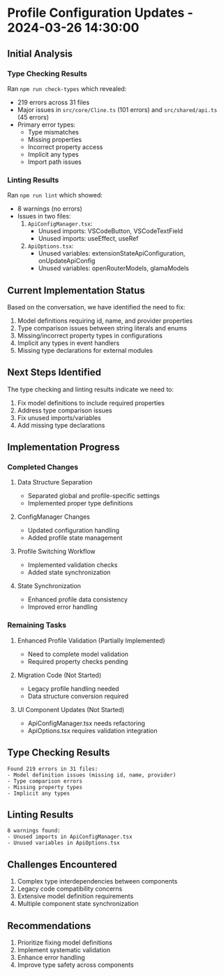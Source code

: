 # Profile Configuration Updates - 2024-03-26 14:30:00

## Initial Analysis

### Type Checking Results

Ran `npm run check-types` which revealed:

- 219 errors across 31 files
- Major issues in `src/core/Cline.ts` (101 errors) and `src/shared/api.ts` (45 errors)
- Primary error types:
    - Type mismatches
    - Missing properties
    - Incorrect property access
    - Implicit any types
    - Import path issues

### Linting Results

Ran `npm run lint` which showed:

- 8 warnings (no errors)
- Issues in two files:
    1. `ApiConfigManager.tsx`:
        - Unused imports: VSCodeButton, VSCodeTextField
        - Unused imports: useEffect, useRef
    2. `ApiOptions.tsx`:
        - Unused variables: extensionStateApiConfiguration, onUpdateApiConfig
        - Unused variables: openRouterModels, glamaModels

## Current Implementation Status

Based on the conversation, we have identified the need to fix:

1. Model definitions requiring id, name, and provider properties
2. Type comparison issues between string literals and enums
3. Missing/incorrect property types in configurations
4. Implicit any types in event handlers
5. Missing type declarations for external modules

## Next Steps Identified

The type checking and linting results indicate we need to:

1. Fix model definitions to include required properties
2. Address type comparison issues
3. Fix unused imports/variables
4. Add missing type declarations

## Implementation Progress

### Completed Changes

1. Data Structure Separation

    - Separated global and profile-specific settings
    - Implemented proper type definitions

2. ConfigManager Changes

    - Updated configuration handling
    - Added profile state management

3. Profile Switching Workflow

    - Implemented validation checks
    - Added state synchronization

4. State Synchronization
    - Enhanced profile data consistency
    - Improved error handling

### Remaining Tasks

1. Enhanced Profile Validation (Partially Implemented)

    - Need to complete model validation
    - Required property checks pending

2. Migration Code (Not Started)

    - Legacy profile handling needed
    - Data structure conversion required

3. UI Component Updates (Not Started)
    - ApiConfigManager.tsx needs refactoring
    - ApiOptions.tsx requires validation integration

## Type Checking Results

```
Found 219 errors in 31 files:
- Model definition issues (missing id, name, provider)
- Type comparison errors
- Missing property types
- Implicit any types
```

## Linting Results

```
8 warnings found:
- Unused imports in ApiConfigManager.tsx
- Unused variables in ApiOptions.tsx
```

## Challenges Encountered

1. Complex type interdependencies between components
2. Legacy code compatibility concerns
3. Extensive model definition requirements
4. Multiple component state synchronization

## Recommendations

1. Prioritize fixing model definitions
2. Implement systematic validation
3. Enhance error handling
4. Improve type safety across components
